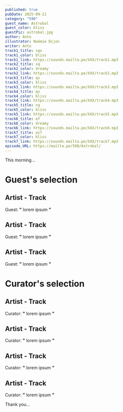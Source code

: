 ```yaml
---
published: true
pubDate: 2025-09-21
category: "590"
guest_name: Astrobal
guest_color: bliss
guestPic: astrobal.jpg
author: Anto
illustrator: Noémie Dijon
writer: Anto
track1_title: sqx
track1_color: bliss
track1_link: https://sounds.mailta.pe/XXX/track1.mp3
track2_title: xq
track2_color: dreamy
track2_link: https://sounds.mailta.pe/XXX/track2.mp3
track3_title: qs
track3_color: bliss
track3_link: https://sounds.mailta.pe/XXX/track3.mp3
track4_title: qx
track4_color: bliss
track4_link: https://sounds.mailta.pe/XXX/track4.mp3
track5_title: xq
track5_color: bliss
track5_link: https://sounds.mailta.pe/XXX/track5.mp3
track6_title: ef
track6_color: dreamy
track6_link: https://sounds.mailta.pe/XXX/track6.mp3
track7_title: ezf
track7_color: bliss
track7_link: https://sounds.mailta.pe/XXX/track7.mp3
episode_URL: https://mailta.pe/590/Astrobal/
---
```

This morning... 
 # Guest's selection 
 ## Artist - Track 
 Guest: **"** lorem ipsum **"** 
 ## Artist - Track 
 Guest: **"** lorem ipsum **"** 
 ## Artist - Track 
 Guest: **"** lorem ipsum **"** 
 # Curator's selection 
 ## Artist - Track 
 Curator: **"** lorem ipsum **"** 
 ## Artist - Track 
 Curator: **"** lorem ipsum **"** 
 ## Artist - Track 
 Curator: **"** lorem ipsum **"** 
 ## Artist - Track 
 Curator: **"** lorem ipsum **"** 

 Thank you... 

